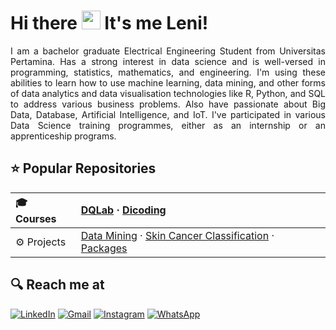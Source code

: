<!-- ### Hi there 👋 It's me Leni! -->

<!--
**Leniianggraini/leniianggraini** is a ✨ _special_ ✨ repository because its `README.md` (this file) appears on your GitHub profile.

Here are some ideas to get you started:

- 🔭 I’m currently working on ...
- 🌱 I’m currently learning ...
- 👯 I’m looking to collaborate on ...
- 🤔 I’m looking for help with ...
- 💬 Ask me about ...
- 📫 How to reach me: ...
- 😄 Pronouns: ...
- ⚡ Fun fact: ...
-->

# Hi there <img src="https://github.com/TheDudeThatCode/TheDudeThatCode/blob/master/Assets/Hi.gif" width="30px"> It's me Leni!

<p align="justify">
  I am a bachelor graduate Electrical Engineering Student from Universitas Pertamina. Has a strong interest in data science and is well-versed in programming, statistics, mathematics, and engineering. I'm using these abilities to learn how to use machine learning, data mining, and other forms of data analytics and data visualisation technologies like R, Python, and SQL to address various business problems. Also have passionate about Big Data, Database, Artificial Intelligence, and IoT. I've participated in various Data Science training programmes, either as an internship or an apprenticeship programs.
</p>

 ## ⭐ Popular Repositories

| 🎓 Courses | [DQLab](https://github.com/Leniianggraini/Data-Scientist-DQLab) · [Dicoding](https://github.com/Leniianggraini/Image-Classification-of-Rock-Paper-Scissors-CNN) |
|:--------|:--------------------|
| ⚙ Projects | [Data Mining](https://github.com/Leniianggraini/Scrapy_Putusan) · [Skin Cancer Classification](https://github.com/Leniianggraini/Skin-Cancer-Classification) · [Packages](https://github.com/Leniianggraini/Packages-Assemble) | 


## 🔍 Reach me at

<p>
  <a href="https://www.linkedin.com/in/lenianggraini/" target="_blank"><img alt="LinkedIn" src="https://img.shields.io/badge/linkedin-%230077B5.svg?&style=for-the-badge&logo=linkedin&logoColor=white" /></a>  
  <a href="mailto:lenny.anggraini11@gmail.com" target="_blank"><img alt="Gmail" src="https://img.shields.io/badge/gmail-D14836?&style=for-the-badge&logo=gmail&logoColor=white"/></a> 
  <a href="https://www.instagram.com/lenii_anggraini/" target="_blank"><img alt="Instagram" src="https://img.shields.io/badge/instagram-%23E4405F.svg?&style=for-the-badge&logo=instagram&logoColor=white" /></a>  
<!--   <a href="https://twitter.com/my_arist" target="_blank"><img alt="Twitter" src="https://img.shields.io/badge/twitter-%231DA1F2.svg?&style=for-the-badge&logo=twitter&logoColor=white" /></a>   -->
  <a href="https://wa.me/qr/NRT4NVM4PCP7C1" target="_blank"><img alt="WhatsApp" src="https://img.shields.io/badge/WhatsApp-25D366?style=for-the-badge&logo=whatsapp&logoColor=white" /></a>  
</p>
